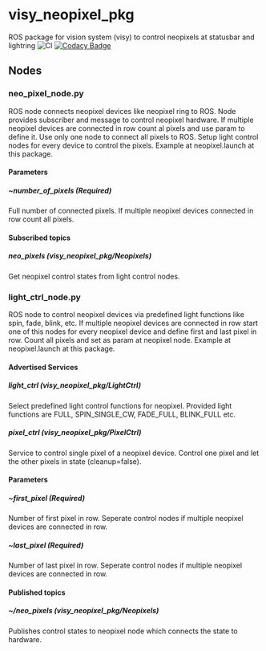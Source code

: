 # visy_neopixel_pkg

ROS package for vision system (visy) to control neopixels at statusbar and lightring ![CI](https://github.com/deltarobotone/visy_neopixel_pkg/workflows/CI/badge.svg?branch=master) [![Codacy Badge](https://api.codacy.com/project/badge/Grade/abd24320e658402a8bc27d9f3d8c80c6)](https://app.codacy.com/gh/deltarobotone/visy_neopixel_pkg?utm_source=github.com&utm_medium=referral&utm_content=deltarobotone/visy_neopixel_pkg&utm_campaign=Badge_Grade_Dashboard)

## Nodes

### neo_pixel_node.py

ROS node connects neopixel devices like neopixel ring to ROS. Node provides subscriber and message to control neopixel hardware. If multiple neopixel devices are connected in row count al pixels and use param to define it. Use only one node to connect all pixels to ROS. Setup light control nodes for every device to control the pixels. Example at neopixel.launch at this package.

#### Parameters

##### ~number_of_pixels (Required)

Full number of connected pixels. If multiple neopixel devices connected in row count all pixels.

#### Subscribed topics

##### neo_pixels (visy_neopixel_pkg/Neopixels)

Get neopixel control states from light control nodes.

### light_ctrl_node.py

ROS node to control neopixel devices via predefined light functions like spin, fade, blink, etc. If multiple neopixel devices are connected in row start one of this nodes for every neopixel device and define first and last pixel in row. Count all pixels and set as param at neopixel node. Example at neopixel.launch at this package.

#### Advertised Services

##### light_ctrl (visy_neopixel_pkg/LightCtrl)

Select predefined light control functions for neopixel. Provided light functions are FULL, SPIN_SINGLE_CW, FADE_FULL, BLINK_FULL etc.

##### pixel_ctrl (visy_neopixel_pkg/PixelCtrl)

Service to control single pixel of a neopixel device. Control one pixel and let the other pixels in state (cleanup=false).

#### Parameters

##### ~first_pixel (Required)

Number of first pixel in row. Seperate control nodes if multiple neopixel devices are connected in row.

##### ~last_pixel (Required)

Number of last pixel in row. Seperate control nodes if multiple neopixel devices are connected in row.

#### Published topics

##### ~/neo_pixels (visy_neopixel_pkg/Neopixels)

Publishes control states to neopixel node which connects the state to hardware.

